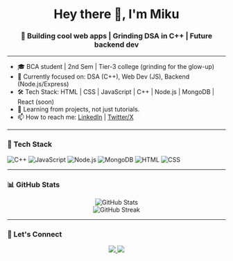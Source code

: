 <h1 align="center">Hey there 👋, I'm Miku</h1>
<h3 align="center">🚀 Building cool web apps | Grinding DSA in C++ | Future backend dev</h3>

---

- 🎓 BCA student | 2nd Sem | Tier-3 college (grinding for the glow-up)
- 🧠 Currently focused on: DSA (C++), Web Dev (JS), Backend (Node.js/Express)
- 🛠️ Tech Stack: HTML | CSS | JavaScript | C++ | Node.js | MongoDB | React (soon)
- 🌱 Learning from projects, not just tutorials.
- 📫 How to reach me: [LinkedIn](https://www.linkedin.com/in/madhusudan-bhukta) | [Twitter/X](https://x.com/rwar_star)

---

### 🧰 Tech Stack

![C++](https://img.shields.io/badge/C++-00599C?style=for-the-badge&logo=c%2b%2b&logoColor=white)
![JavaScript](https://img.shields.io/badge/JavaScript-F7DF1E?style=for-the-badge&logo=javascript&logoColor=black)
![Node.js](https://img.shields.io/badge/Node.js-339933?style=for-the-badge&logo=nodedotjs&logoColor=white)
![MongoDB](https://img.shields.io/badge/MongoDB-4DB33D?style=for-the-badge&logo=mongodb&logoColor=white)
![HTML](https://img.shields.io/badge/HTML-E34F26?style=for-the-badge&logo=html5&logoColor=white)
![CSS](https://img.shields.io/badge/CSS-1572B6?style=for-the-badge&logo=css3&logoColor=white)

---

### 📊 GitHub Stats

<p align="center">
  <img src="https://github-readme-stats.vercel.app/api?username=megabytis&show_icons=true&theme=tokyonight" alt="GitHub Stats" />
  <br />
  <img src="https://github-readme-streak-stats.herokuapp.com/?user=megabytis&theme=tokyonight" alt="GitHub Streak" />
</p>

---

### 🔗 Let's Connect

<p align="center">
  <a href="https://www.linkedin.com/in/madhusudan-bhukta">
    <img src="https://img.shields.io/badge/LinkedIn-blue?style=for-the-badge&logo=linkedin" />
  </a>
  <a href="https://x.com/rwar_star">
    <img src="https://img.shields.io/badge/X-black?style=for-the-badge&logo=twitter" />
  </a>
</p>
